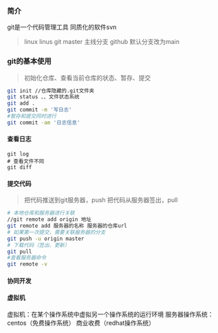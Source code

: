 ### 简介
git是一个代码管理工具
同质化的软件svn
>linux linus
>git
>master 主线分支
>github 默认分支改为main

### git的基本使用
>初始化仓库、查看当前仓库的状态、暂存、提交
```bash
git init //仓库隐藏的.git文件夹
git status 、、文件状态系统
git add .
git commit -m '写日志'
#暂存和提交同时进行
git commit -am '日志信息'

```
#### 查看日志
```
git log
# 查看文件不同
git diff
```

#### 提交代码
>把代码推送到git服务器，push
>把代码从服务器签出，pull

```bash
# 本地仓库和服务器进行关联
//git remote add origin 地址
git remote add 服务器的名称 服务器的仓库url
# 如果第一次提交，需要关联服务器的分支
git push -u origin master
# 下载代码（签出、更新）
git pull
#查看服务器命令
git remote -v
```

#### 协同开发

#### 虚拟机
虚拟机：在某个操作系统中虚拟另一个操作系统的运行环境
服务器操作系统：centos（免费操作系统）
商业收费（redhat操作系统）
